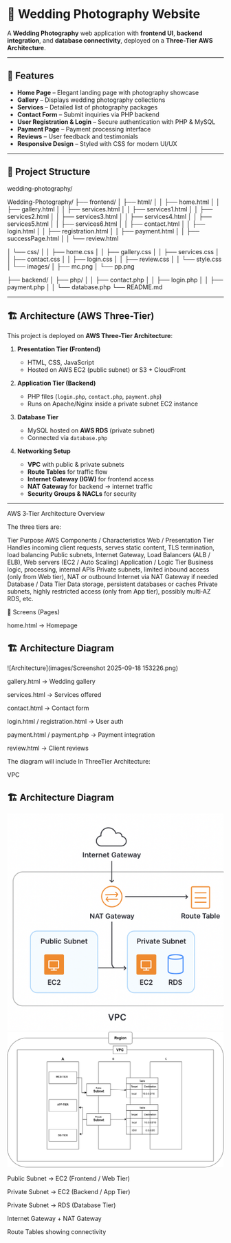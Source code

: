 # 📸 Wedding Photography Website

A **Wedding Photography** web application with **frontend UI**, **backend integration**, and **database connectivity**, deployed on a **Three-Tier AWS Architecture**.

---

## 🚀 Features
- **Home Page** – Elegant landing page with photography showcase
- **Gallery** – Displays wedding photography collections
- **Services** – Detailed list of photography packages
- **Contact Form** – Submit inquiries via PHP backend
- **User Registration & Login** – Secure authentication with PHP & MySQL
- **Payment Page** – Payment processing interface
- **Reviews** – User feedback and testimonials
- **Responsive Design** – Styled with CSS for modern UI/UX

---

## 📂 Project Structure
wedding-photography/

Wedding-Photography/
├── frontend/
│   ├── html/
│   │   ├── home.html
│   │   ├── gallery.html
│   │   ├── services.html
│   │   ├── services1.html
│   │   ├── services2.html
│   │   ├── services3.html
│   │   ├── services4.html
│   │   ├── services5.html
│   │   ├── services6.html
│   │   ├── contact.html
│   │   ├── login.html
│   │   ├── registration.html
│   │   ├── payment.html
│   │   ├── successPage.html
│   │   └── review.html

│   └── css/
│       │   ├── home.css
│       │   ├── gallery.css
│       │   ├── services.css
│       │   ├── contact.css
│       │   ├── login.css
│       │   ├── review.css
│       │   └── style.css
│       └── images/
│           ├── mc.png
│           └── pp.png

├── backend/
│   ├── php/
│   │   ├── contact.php
│   │   ├── login.php
│   │   ├── payment.php
│   │   └── database.php
└── README.md


---

## 🏗️ Architecture (AWS Three-Tier)
This project is deployed on **AWS Three-Tier Architecture**:

1. **Presentation Tier (Frontend)**  
   - HTML, CSS, JavaScript  
   - Hosted on AWS EC2 (public subnet) or S3 + CloudFront  

2. **Application Tier (Backend)**  
   - PHP files (`login.php`, `contact.php`, `payment.php`)  
   - Runs on Apache/Nginx inside a private subnet EC2 instance  

3. **Database Tier**  
   - MySQL hosted on **AWS RDS** (private subnet)  
   - Connected via `database.php`  

4. **Networking Setup**  
   - **VPC** with public & private subnets  
   - **Route Tables** for traffic flow  
   - **Internet Gateway (IGW)** for frontend access  
   - **NAT Gateway** for backend → internet traffic  
   - **Security Groups & NACLs** for security  

---

 AWS 3‑Tier Architecture Overview

The three tiers are:

Tier	Purpose	AWS Components / Characteristics
Web / Presentation Tier	Handles incoming client requests, serves static content, TLS termination, load balancing	Public subnets, Internet Gateway, Load Balancers (ALB / ELB), Web servers (EC2 / Auto Scaling)
Application / Logic Tier	Business logic, processing, internal APIs	Private subnets, limited inbound access (only from Web tier), NAT or outbound Internet via NAT Gateway if needed
Database / Data Tier	Data storage, persistent databases or caches	Private subnets, highly restricted access (only from App tier), possibly multi‑AZ RDS, etc.



📸 Screens (Pages)

home.html → Homepage
## 🏗️ Architecture Diagram  
![Architecture](images/Screenshot 2025-09-18 153226.png)

gallery.html → Wedding gallery

services.html → Services offered

contact.html → Contact form

login.html / registration.html → User auth

payment.html / payment.php → Payment integration

review.html → Client reviews

The diagram will include In ThreeTier Architecture:

VPC
## 🏗️ Architecture Diagram  
![Architecture](images/vpc.png)
![Architecture](images/VPC.drawio.png)

Public Subnet → EC2 (Frontend / Web Tier)

Private Subnet → EC2 (Backend / App Tier)

Private Subnet → RDS (Database Tier)

Internet Gateway + NAT Gateway

Route Tables showing connectivity


